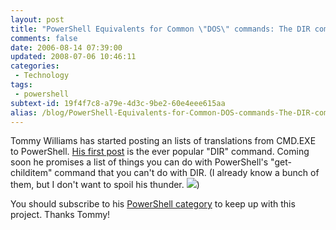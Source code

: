 ```yaml
---
layout: post
title: "PowerShell Equivalents for Common \"DOS\" commands: The DIR command"
comments: false
date: 2006-08-14 07:39:00
updated: 2008-07-06 10:46:11
categories:
 - Technology
tags:
 - powershell
subtext-id: 19f4f7c8-a79e-4d3c-9be2-60e4eee615aa
alias: /blog/PowerShell-Equivalents-for-Common-DOS-commands-The-DIR-command.aspx
---
```



Tommy Williams has started posting an lists of translations from CMD.EXE to PowerShell. [His first post](http://twwilliams.com/blog/2006/07/30/translating-from-cmdexe-to-powershell-dir/) is the ever popular "DIR" command. Coming soon he promises a list of things you can do with PowerShell's "get-childitem" command that you can't do with DIR. (I already know a bunch of them, but I don't want to spoil his thunder. ![](/Files/smile1.gif)) 

You should subscribe to his [PowerShell category](http://twwilliams.com/blog/category/powershell/) to keep up with this project. Thanks Tommy! 
